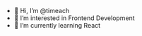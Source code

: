 - 👋 Hi, I’m @timeach
- 👀 I’m interested in Frontend Development
- 🌱 I’m currently learning React


<!---
timeach/timeach is a ✨ special ✨ repository because its `README.md` (this file) appears on your GitHub profile.
You can click the Preview link to take a look at your changes.
--->

